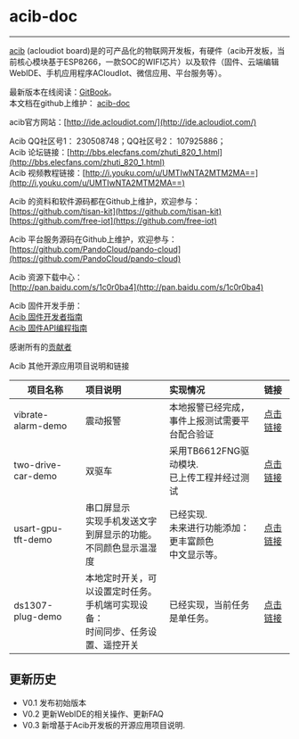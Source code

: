 # acib-doc  
*** 
  
[acib](http://ide.acloudiot.com/) (acloudiot board)是的可产品化的物联网开发板，有硬件（acib开发板，当前核心模块基于ESP8266，一款SOC的WIFI芯片）以及软件（固件、云端编辑WebIDE、手机应用程序ACloudIot、微信应用、平台服务等）。  

最新版本在线阅读：[GitBook](https://www.gitbook.com/book/zhang-jia/acloudiotboard/details)。  
本文档在github上维护：
[acib-doc](https://github.com/tisan-kit/tisan-doc)  

acib官方网站：[http://ide.acloudiot.com/](http://ide.acloudiot.com/)   

Acib QQ社区号1： 230508748；QQ社区号2：  107925886；      
Acib 论坛链接：[http://bbs.elecfans.com/zhuti_820_1.html](http://bbs.elecfans.com/zhuti_820_1.html)  
Acib 视频教程链接：[http://i.youku.com/u/UMTIwNTA2MTM2MA==](http://i.youku.com/u/UMTIwNTA2MTM2MA==)  


Acib 的资料和软件源码都在Github上维护，欢迎参与：  
[https://github.com/tisan-kit](https://github.com/tisan-kit)  
[https://github.com/free-iot](https://github.com/free-iot)  

Acib 平台服务源码在Github上维护，欢迎参与：  
[https://github.com/PandoCloud/pando-cloud](https://github.com/PandoCloud/pando-cloud)  

Acib 资源下载中心：  
[http://pan.baidu.com/s/1c0r0ba4](http://pan.baidu.com/s/1c0r0ba4)  

Acib 固件开发手册：  
[Acib 固件开发者指南](https://www.gitbook.com/book/sw0813/tisan-firmware-developer-guide/details)  
[Acib 固件API编程指南](https://www.gitbook.com/book/sw0813/tisan-firmware-api-programming-guide/details)  
 



感谢所有的[贡献者](https://github.com/orgs/tisan-kit/people)  


Acib 其他开源应用项目说明和链接  

| 项目名称  | 项目说明     |   实现情况    | 链接                       |    
| -------- |:--------------|:-----------|:-------------------------|    
| vibrate-alarm-demo  | 震动报警 | 本地报警已经完成，<br/>事件上报测试需要平台配合验证  |[点击链接](https://github.com/tisan-kit/vibrate-alarm-demo) |  
| two-drive-car-demo  | 双驱车   | 采用TB6612FNG驱动模块.<br/> 已上传工程并经过测试 | [点击链接](https://github.com/tisan-kit/two-drive-car-demo) |  
| usart-gpu-tft-demo  | 串口屏显示<br/> 实现手机发送文字到屏显示的功能。<br/>不同颜色显示温湿度 | 已经实现.<br/> 未来进行功能添加：<br/>更丰富颜色<br/>中文显示等。  | [点击链接](https://github.com/tisan-kit/usart-gpu-tft-demo) |
| ds1307-plug-demo    | 本地定时开关，可以设置定时任务。<br/> 手机端可实现设备：<br/>时间同步、任务设置、遥控开关 | 已经实现，当前任务是单任务。  | [点击链接](https://github.com/tisan-kit/ds1307-plug-demo) |  



## 更新历史  
* V0.1 发布初始版本  
* V0.2 更新WebIDE的相关操作、更新FAQ  
* V0.3 新增基于Acib开发板的开源应用项目说明.



